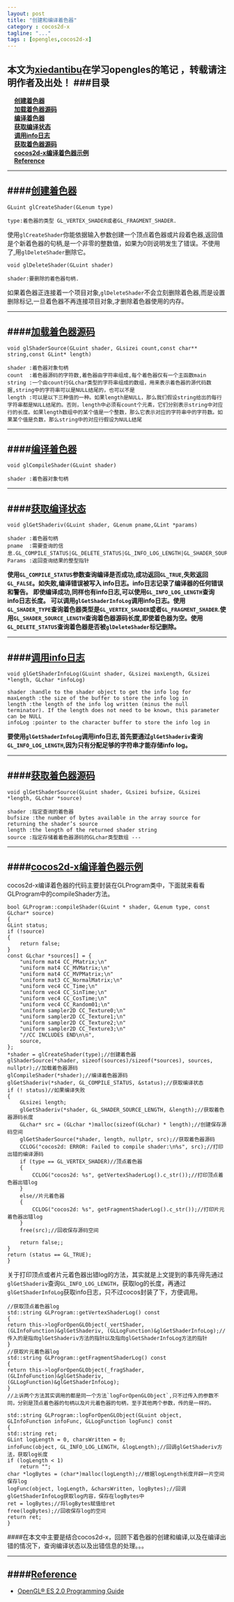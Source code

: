 ```yaml
---
layout: post
title: "创建和编译着色器"
category : cocos2d-x
tagline: "..."
tags : [opengles,cocos2d-x]
---
```

 本文为[xiedantibu](http://blog.xulingmin.com/)在学习opengles的笔记
，转载请注明作者及出处！ 
###目录
 ----
 <a id='top' name='top'></a>
 &nbsp;&nbsp;&nbsp;&nbsp;[**创建着色器**](#create)    
 &nbsp;&nbsp;&nbsp;&nbsp;[**加载着色器源码**](#loadsource)  
 &nbsp;&nbsp;&nbsp;&nbsp;[**编译着色器**](#CompileShader)   
 &nbsp;&nbsp;&nbsp;&nbsp;[**获取编译状态**](#COMPILESTATUS)   
 &nbsp;&nbsp;&nbsp;&nbsp;[**调用info日志**](#info)   
 &nbsp;&nbsp;&nbsp;&nbsp;[**获取着色器源码**](#getsource)   
 &nbsp;&nbsp;&nbsp;&nbsp;[**cocos2d-x编译着色器示例**](#cocobuildshader)   
 &nbsp;&nbsp;&nbsp;&nbsp;[**Reference**](#Reference) 
 
 --- 
<a id='create' name='create'> </a>
####[创建着色器](#top)
---
`GLuint glCreateShader(GLenum type)`  

	type:着色器的类型 GL_VERTEX_SHADER或者GL_FRAGMENT_SHADER.

使用`glCreateShader`你能依据输入参数创建一个顶点着色器或片段着色器,返回值是个新着色器的句柄,是一个非零的整数值，如果为0则说明发生了错误。不使用了,用`glDeleteShader`删除它。

`void glDeleteShader(GLuint shader)`

	shader:要删除的着色器句柄.

如果着色器正连接着一个项目对象,`glDeleteShader`不会立刻删除着色器,而是设置删除标记,一旦着色器不再连接项目对象,才删除着色器使用的内存。

 --- 
<a id='loadsource' name='loadsource'> </a>
####[加载着色器源码](#top)
---

`void glShaderSource(GLuint shader, GLsizei count,const char** string,const GLint* length)`

	shader :着色器对象句柄
	count  :着色器源码的字符数,着色器由字符串组成,每个着色器仅有一个主函数main
	string :一个由count行GLchar类型的字符串组成的数组，用来表示着色器的源代码数据,string中的字符串可以是NULL结尾的，也可以不是
	length :可以是以下三种值的一种。如果length是NULL，那么我们假设string给出的每行字符串都是NULL结尾的。否则，length中必须有count个元素，它们分别表示string中对应行的长度。如果length数组中的某个值是一个整数，那么它表示对应的字符串中的字符数。如果某个值是负数，那么string中的对应行假设为NULL结尾

 --- 
<a id='CompileShader' name='CompileShader'> </a>
####[编译着色器](#top)
---

`void glCompileShader(GLuint shader)`

	shader :着色器对象句柄

 --- 
<a id='COMPILESTATUS' name='COMPILESTATUS'> </a>
####[获取编译状态](#top)
---

`void glGetShaderiv(GLuint shader, GLenum pname,GLint *params)`

	shader :着色器句柄
	pname  :需要查询的信息.GL_COMPILE_STATUS|GL_DELETE_STATUS|GL_INFO_LOG_LENGTH|GL_SHADER_SOURCE_LENGTH|GL_SHADER_TYPE
	Params :返回查询结果的整型指针

**使用`GL_COMPILE_STATUS`参数查询编译是否成功,成功返回`GL_TRUE`,失败返回`GL_FALSE`。如失败,编译错误被写入 info日志。info日志记录了编译器的任何错误和警告。 即使编译成功,同样也有info日志,可以使用`GL_INFO_LOG_LENGTH`查询 info日志长度。 可以调用`glGetShaderInfoLog`调用info日志。使用`GL_SHADER_TYPE`查询着色器类型是`GL_VERTEX_SHADER`或者`GL_FRAGMENT_SHADER`.使用`GL_SHADER_SOURCE_LENGTH`查询着色器源码长度,即使着色器为空。使用`GL_DELETE_STATUS`查询着色器是否被`glDeleteShader`标记删除。**

 --- 
<a id='info' name='info'> </a>
####[调用info日志](#top)
---

`void glGetShaderInfoLog(GLuint shader, GLsizei maxLength, GLsizei *length, GLchar *infoLog)`

	shader :handle to the shader object to get the info log for
	maxLength :the size of the buffer to store the info log in
	length :the length of the info log written (minus the null terminator). If the length does not need to be known, this parameter can be NULL
	infoLog :pointer to the character buffer to store the info log in

**要使用`glGetShaderInfoLog`调用info日志,首先要通过`glGetShaderiv`查询`GL_INFO_LOG_LENGTH`,因为只有分配足够的字符串才能存储info log。**

 --- 
<a id='getsource' name='getsource'> </a>
####[获取着色器源码](#top)
---
`void glGetShaderSource(GLuint shader, GLsizei bufsize, GLsizei *length, GLchar *source)`

	shader :指定查询的着色器
	bufsize :the number of bytes available in the array source for returning the shader’s source
    length :the length of the returned shader string
    source :指定存储着着色器源码的GLchar类型数组 --- 
---
<a id='cocobuildshader' name='cocobuildshader'> </a>
####[cocos2d-x编译着色器示例](#top)
---
cocos2d-x编译着色器的代码主要封装在GLProgram类中，下面就来看看GLProgram中的compileShader方法。

	bool GLProgram::compileShader(GLuint * shader, GLenum type, const GLchar* source)
	{
    GLint status;
    if (!source)
    {
        return false;
    }
    const GLchar *sources[] = {
        "uniform mat4 CC_PMatrix;\n"
        "uniform mat4 CC_MVMatrix;\n"
        "uniform mat4 CC_MVPMatrix;\n"
        "uniform mat3 CC_NormalMatrix;\n"
        "uniform vec4 CC_Time;\n"
        "uniform vec4 CC_SinTime;\n"
        "uniform vec4 CC_CosTime;\n"
        "uniform vec4 CC_Random01;\n"
        "uniform sampler2D CC_Texture0;\n"
        "uniform sampler2D CC_Texture1;\n"
        "uniform sampler2D CC_Texture2;\n"
        "uniform sampler2D CC_Texture3;\n"
        "//CC INCLUDES END\n\n",
        source,
    };
    *shader = glCreateShader(type);//创建着色器
    glShaderSource(*shader, sizeof(sources)/sizeof(*sources), sources, nullptr);//加载着色器源码
    glCompileShader(*shader);//编译着色器源码
    glGetShaderiv(*shader, GL_COMPILE_STATUS, &status);//获取编译状态
    if (! status)//如果编译失败
    {
        GLsizei length;
        glGetShaderiv(*shader, GL_SHADER_SOURCE_LENGTH, &length);//获取着色器源码长度
        GLchar* src = (GLchar *)malloc(sizeof(GLchar) * length);//创建保存源码空间
        glGetShaderSource(*shader, length, nullptr, src);//获取着色器源码
        CCLOG("cocos2d: ERROR: Failed to compile shader:\n%s", src);//打印出错的编译源码    
        if (type == GL_VERTEX_SHADER)//顶点着色器
        {
            CCLOG("cocos2d: %s", getVertexShaderLog().c_str());//打印顶点着色器出错log
        }
        else//片元着色器
        {
            CCLOG("cocos2d: %s", getFragmentShaderLog().c_str());//打印片元着色器出错log
        }
        free(src);//回收保存源码空间

        return false;;
    }
    return (status == GL_TRUE);
	}
关于打印顶点或者片元着色器出错log的方法，其实就是上文提到的事先得先通过`glGetShaderiv`查询`GL_INFO_LOG_LENGTH`，获取log的长度，再通过`glGetShaderInfoLog`获取info日志，只不过cocos封装了下，方便调用。
	
	//获取顶点着色器log
	std::string GLProgram::getVertexShaderLog() const
	{
    return this->logForOpenGLObject(_vertShader, (GLInfoFunction)&glGetShaderiv, (GLLogFunction)&glGetShaderInfoLog);//传入的是指向glGetShaderiv方法的指针以及指向glGetShaderInfoLog方法的指针
	}
	//获取片元着色器log
	std::string GLProgram::getFragmentShaderLog() const
	{
    return this->logForOpenGLObject(_fragShader, (GLInfoFunction)&glGetShaderiv, 	(GLLogFunction)&glGetShaderInfoLog);
	}
	//上诉两个方法其实调用的都是同一个方法`logForOpenGLObject`,只不过传入的参数不同，分别是顶点着色器的句柄以及片元着色器的句柄，至于其他两个参数，传的是一样的。
	
	std::string GLProgram::logForOpenGLObject(GLuint object, GLInfoFunction infoFunc, GLLogFunction logFunc) const
	{
    std::string ret;
    GLint logLength = 0, charsWritten = 0;
    infoFunc(object, GL_INFO_LOG_LENGTH, &logLength);//回调glGetShaderiv方法，获取log长度
    if (logLength < 1)
        return "";
    char *logBytes = (char*)malloc(logLength);//根据logLength长度开辟一片空间保存log
    logFunc(object, logLength, &charsWritten, logBytes);//回调glGetShaderInfoLog获取log内容，保存在logBytes中
    ret = logBytes;//将logBytes赋值给ret
    free(logBytes);//回收保存log的空间
    return ret;
	}

####在本文中主要是结合cocos2d-x，回顾下着色器的创建和编译,以及在编译出错的情况下，查询编译状态以及出错信息的处理。。。

---
<a id='Reference' name='Reference'> </a>
####[Reference](#top)
---

* [OpenGL® ES 2.0 Programming Guide](http://www.opengles-book.com/es2/index.html)
